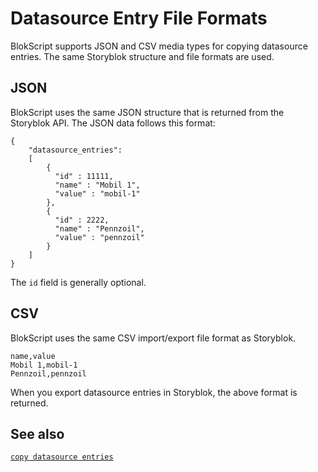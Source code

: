 # Datasource Entry File Formats

BlokScript supports JSON and CSV media types for copying datasource entries.  The same Storyblok structure and file formats are used.

## JSON

BlokScript uses the same JSON structure that is returned from the Storyblok API.  The JSON data follows this format:

	{
		"datasource_entries":
		[
			{
			  "id" : 11111,
			  "name" : "Mobil 1",
			  "value" : "mobil-1"
			},
			{
			  "id" : 2222,
			  "name" : "Pennzoil",
			  "value" : "pennzoil"
			}
		]
	}

The `id` field is generally optional.

## CSV

BlokScript uses the same CSV import/export file format as Storyblok.

	name,value
	Mobil 1,mobil-1
	Pennzoil,pennzoil

When you export datasource entries in Storyblok, the above format is returned.

## See also

[`copy datasource entries`](copy-datasource-entries.html)
